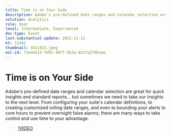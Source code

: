 ```yaml
---
title: Time is on Your Side
description: Adobe's pre-defined date ranges and calendar selection are great for quick insights and standard reports... but sometimes we need to take our insights to the next level. From configuring your suite's calendar definitions, to creating customized rolling date ranges, and even to bounding your alerts to core hours to prevent overnight false alarms; there are many ways to take control and use time to your advantage.
solution: Analytics
role: User
level: Intermediate, Experienced
doc-type: Event
last-substantial-update: 2022-11-11
kt: 11442
thumbnail: 3411015.jpeg
exl-id: 71eda515-7d91-407f-953a-8217a279b3ae
---
```

# Time is on Your Side

Adobe's pre-defined date ranges and calendar selection are great for quick insights and standard reports... but sometimes we need to take our insights to the next level. From configuring your suite's calendar definitions, to creating customized rolling date ranges, and even to bounding your alerts to core hours to prevent overnight false alarms; there are many ways to take control and use time to your advantage.

>[!VIDEO](https://video.tv.adobe.com/v/3411015/?quality=12&learn=on)
